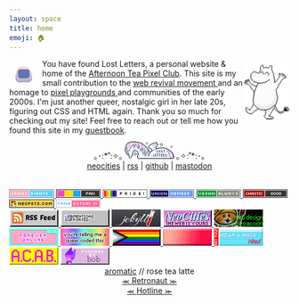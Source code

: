 ```yaml
---
layout: space
title: home
emoji: 🏠
---
```

<img src="/graphics/site_buttons/LostLetters32x32.gif" align="left" style="margin: 11px 17px 0 10px;" >
<img src="/graphics/adoptables/dancing-moomin-lostletters-4x.png" style="margin: 10px 0 0 0;" align="right" width="82px"/>
You have found Lost Letters, a personal website & home of the <a href="/afternoontea/">Afternoon Tea Pixel Club</a>. 
This site is my small contribution to the 
<a target="_blank" href="https://thoughts.melonking.net/guides/introduction-to-the-web-revival-1-what-is-the-web-revival">
    web revival movement
</a> 
and an homage to 
<a target="_blank" href="https://zine.yesterweb.org/issue-00/index.php?page=8">
    pixel playgrounds
</a> 
and communities of the early 2000s. I'm just another queer, nostalgic girl in her late 20s, figuring out CSS and HTML again. Thank you so much for checking out my site! Feel free to reach out or tell me how you found this site in my <a target="_blank" href="http://users.smartgb.com/g/g.php?a=s&i=g19-00587-ce">guestbook</a>. 
<br>
<center>
    ｡･:*˚:✧｡ 
    <img src="/graphics/site_buttons/LostLetters88x31.gif" width="88px" style="padding-top: 12px;">
    ｡✧:˚*:･｡
    <br>
    <div id="profiles">
        <a target="_blank" href="https://neocities.org/site/lostletters">neocities</a> | 
        <a target="_blank" href="https://lostletters.neocities.org/feed.xml">rss</a> | 
        <a target="_blank" href="https://github.com/toritried/lostletters">github</a> | 
        <a target="_blank" href="https://indieweb.social/@lostletters" rel="me">mastodon</a>
    </div>
    <div id="statuscafe" style="width: 70%;">
        <div id="statuscafe-username"></div>&nbsp;&nbsp;&nbsp;<div id="statuscafe-content"></div>
        <script src="https://status.cafe/current-status.js?name=lostletters" defer></script>
    </div>
</center>
<br>
<div class="index-links"><!-- Button Wall -->
  <div>
    <div class="imgwall">
        <a target="_blank" href="https://trovami.altervista.org/en/webmasters/makebutton">
        <img src="/graphics/toy/tags/transrights.png">
        </a>
        <a target="_blank" href="https://pixels.heylouise.space/">
        <img src="/graphics/toy/tags/lgbt_pan.png">
        </a>
        <a target="_blank" href="https://web.badges.world/">
        <img src="/graphics/toy/tags/pride2.gif">
        </a>
        <a target="_blank" href="https://trovami.altervista.org/en/webmasters/makebutton">
        <img src="/graphics/toy/tags/union-member.png">
        </a>
        <a target="_blank" href="https://trovami.altervista.org/en/webmasters/makebutton">
        <img src="/graphics/toy/tags/veganalways.png">
        </a>
        <a target="_blank" href="https://pixels.heylouise.space/">
        <img src="/graphics/toy/tags/alignment_chaotic_good.png">
        </a>
        <a target="_blank" href="https://web.badges.world/">
        <img src="/graphics/toy/tags/neopets.png">
        </a>
        <a target="_blank" href="https://web.badges.world/">
        <img src="/graphics/toy/tags/tama.png">
        </a>
    </div>
    <div class="imgwall">
        <a target="_blank" href="https://lostletters.neocities.org/feed.xml">
            <img src="/graphics/linkout/rss.gif" title="Only my freshest blog posts delivered straight to you!">
        </a>
        <a target="_blank" href="https://webmentions.neocities.org/">
            <img src="/graphics/linkout/webmentions_anim.gif" title="If you mention this site's URL on mastodon, it'll display like a comment on that specific page! So cool, right? Go enable it on your site too!">
        </a>
        <a target="_blank" href="https://jekyllrb.com/">
            <img src="/graphics/linkout/jekyll.png" title="I use Jekyll as my Static Site Generator">
        </a>
        <a target="_blank" href="https://neocities.org/site/lostletters">
            <img src="/graphics/linkout/neocitiespink.gif" title="Proudly hosted by NeoCities!">
        </a>
        <a  target="_blank" href="https://cyber-rot.neocities.org/mine">
            <img src="/graphics/linkout/webdesign.gif">
        </a>
        <a  target="_blank" href="https://www.deviantart.com/kouenli/art/Forever-Online-Stamp-626217529">
            <img src="/graphics/linkout/forever-online.gif">
        </a>
        <a target="_blank" href="https://plasticdino.neocities.org/">
            <img src="/graphics/linkout/queer.png" title="button by kitty">
        </a>
        <a target="_blank" href="https://rainy.gay/">
            <img src="/graphics/linkout/progress.png" title="button by Dime">
        </a>
        <a target="_blank" href="https://yesterweb.org/no-to-web3/">
            <img src="/graphics/linkout/nft_sadgrl.gif" title="button by sadgrl.online">
        </a>
        <a target="_blank" href="https://arremeer.neocities.org/">
            <img src="/graphics/linkout/masknow.png" title="button by Bruno">
        </a>
        <img src="/graphics/linkout/acab.gif">
        <img src="/graphics/linkout/bob.gif">
    </div>
  </div>
  <div class="index-links-next"><!-- Webrings -->
    <div class="webring">
        <center>
            <a target="_blank" href="http://aromatic.wings.nu/">aromatic</a> // rose tea latte
            <br>
            <a href='https://webring.dinhe.net/prev/https://lostletters.neocities.org/'>
                ⪻
            </a>
            <a target="_blank" href="https://webring.dinhe.net/">
                Retronaut 
            </a>
            <a href='https://webring.dinhe.net/next/https://lostletters.neocities.org/'>
                ⪼
            </a>
            <br>
            <a href="https://hotlinewebring.club/lostletters/next">
                ⪻
            </a>
            <a target="_blank" href="https://hotlinewebring.club/">
                Hotline 
            </a>
            <a href="https://hotlinewebring.club/lostletters/previous">
                ⪼
            </a>
            <div id='neossg'>
                <script type="text/javascript" src="https://neossg.neocities.org/onionring-variables.js"></script>
                <script type="text/javascript" src="https://neossg.neocities.org/onionring-widget.js"></script>
            </div>
            <script src="https://xandra.cc/safonts/webring.js"></script>
            <ring-900 site="https://lostletters.neocities.org/"></ring-900>
            <script src="https://nuthead.neocities.org/ring/ring.js"></script>
        </center>
    </div>
  </div>
</div>